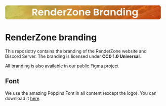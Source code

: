![Branding Banner](https://raw.githubusercontent.com/RenderZoneGH/branding/main/readme/banner.png?token=GHSAT0AAAAAABZADUXUM5WO6FYNVXH62PTQY3CLMOA)

# RenderZone branding
This reposiotry contains the branding of the RenderZone website and Discord Server. The branding is licensed under **CC0 1.0 Universal**.

All branding is also available in our public [Figma project](https://www.figma.com/file/SZDbd8UYXIn85CwRK9oiYI/RenderZone-Branding?node-id=0%3A1)

## Font
We use the amazing Poppins Font in all content (except the logo). You can download it [here](https://fonts.google.com/specimen/Poppins).
